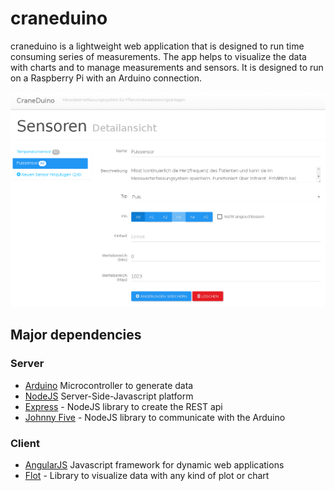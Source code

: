 # craneduino
craneduino is a lightweight web application that is designed to run time consuming series of measurements. The app helps to visualize the data with charts and to manage measurements and sensors. It is designed to run on a Raspberry Pi with an Arduino connection.

![](img/sensors.png)

## Major dependencies

### Server
- [Arduino](http://www.arduino.cc) Microcontroller to generate data
- [NodeJS](https://nodejs.org) Server-Side-Javascript platform
- [Express](https://expressjs.com) - NodeJS library to create the REST api
- [Johnny Five](https://github.com/rwaldron/johnny-five/) - NodeJS library to communicate with the Arduino

### Client
- [AngularJS](https://angularjs.org) Javascript framework for dynamic web applications
- [Flot](https://flotcharts.org) - Library to visualize data with any kind of plot or chart
